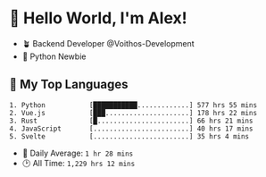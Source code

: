 # 👋 Hello World, I'm Alex!

- 🪴 Backend Developer @Voithos-Development
- 🐍 Python Newbie

## 💚 My Top Languages
```
1. Python           [███████████.............] 577 hrs 55 mins
2. Vue.js           [███.....................] 178 hrs 22 mins
3. Rust             [█.......................] 66 hrs 21 mins
4. JavaScript       [........................] 40 hrs 17 mins
5. Svelte           [........................] 35 hrs 4 mins
```
- 💪 Daily Average: `1 hr 28 mins`
- 🕑 All Time: `1,229 hrs 12 mins`